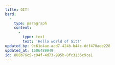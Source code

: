 ```yaml
---
title: GIT!
bard:
  -
    type: paragraph
    content:
      -
        type: text
        text: 'Hello world of Git!'
updated_by: 9c61e4ae-acd7-424b-b44c-ddf470aee228
updated_at: 1606489949
id: 806b76c5-c94f-4d73-995b-8fc3135c9ce1
---
```

